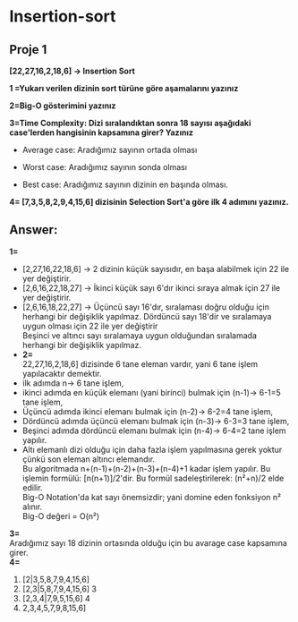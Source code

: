 # Insertion-sort
## Proje 1
**[22,27,16,2,18,6] -> Insertion Sort**

 **1 =Yukarı verilen dizinin sort türüne göre aşamalarını yazınız**

**2=Big-O gösterimini yazınız**

**3=Time Complexity: Dizi sıralandıktan sonra 18 sayısı aşağıdaki case'lerden hangisinin kapsamına girer? Yazınız**

- Average case: Aradığımız sayının ortada olması
* Worst case: Aradığımız sayının sonda olması 
+ Best case: Aradığımız sayının dizinin en başında olması.  <br>

 **4= [7,3,5,8,2,9,4,15,6] dizisinin Selection Sort'a göre ilk 4 adımını yazınız.**<br>
## Answer:  <br>
  **1=** <br>
 -  [2,27,16,22,18,6] -> 2 dizinin küçük sayısıdır, en başa alabilmek için 22 ile yer değiştirir. <br>
 -  [2,6,16,22,18,27] -> İkinci küçük sayı 6'dır ikinci sıraya almak için 27 ile yer değiştirir. <br>
 -  [2,6,16,18,22,27] -> Üçüncü sayı 16'dır, sıralaması doğru olduğu için herhangi bir değişiklik yapılmaz. Dördüncü sayı 18'dir ve sıralamaya uygun olması için 22 ile yer değiştirir <br> Beşinci ve altıncı sayı sıralamaya uygun olduğundan sıralamada herhangi bir değişiklik yapılmaz.<br> 
 -  **2=** <br>
 22,27,16,2,18,6] dizisinde 6 tane eleman vardır, yani 6 tane işlem yapılacaktır demektir. <br>
 - ilk adımda n-> 6 tane işlem, <br>
 - ikinci adımda en küçük elemanı (yani birinci) bulmak için (n-1)-> 6-1=5 tane işlem, <br>
 - Üçüncü adımda ikinci elemanı bulmak için (n-2)-> 6-2=4 tane işlem, <br>
 - Dördüncü adımda üçüncü elemanı bulmak için (n-3)-> 6-3=3 tane işlem, <br>
 - Beşinci adımda dördüncü elemanı bulmak için (n-4)-> 6-4=2 tane işlem yapılır. <br>
 - Altı elemanlı dizi olduğu için daha fazla işlem yapılmasına gerek yoktur çünkü son eleman altıncı elemandır. <br>
Bu algoritmada n+(n-1)+(n-2)+(n-3)+(n-4)+1 kadar işlem yapılır. Bu işlemin formülü: [n(n+1)]/2'dir. Bu formül sadeleştirilerek: (n²+n)/2 elde edilir. <br>
Big-O Notation'da kat sayı önemsizdir; yani domine eden fonksiyon n² alınır. <br>
Big-O değeri = O(n²) <br>

  **3=**<br>
Aradığımız sayı 18 dizinin ortasında olduğu için bu avarage case kapsamına girer. <br>
**4=**<br>
1. [2|3,5,8,7,9,4,15,6] 
2. [2,3|5,8,7,9,4,15,6] 3  
3. [2,3,4|7,9,5,15,6] 4  
4. 2,3,4,5,7,9,8,15,6] 

